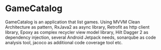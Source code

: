 # GameCatalog
GameCatalog is an application that list games. Using MVVM Clean Architecture as pattern, RxJava2 as async library, Retrofit as http client library, Epoxy as complex recycler view model library, Hilt Dagger 2 as dependency injection, several Android Jetpack needs, sonarqube as code analysis tool, jacoco as additional code coverage tool etc.